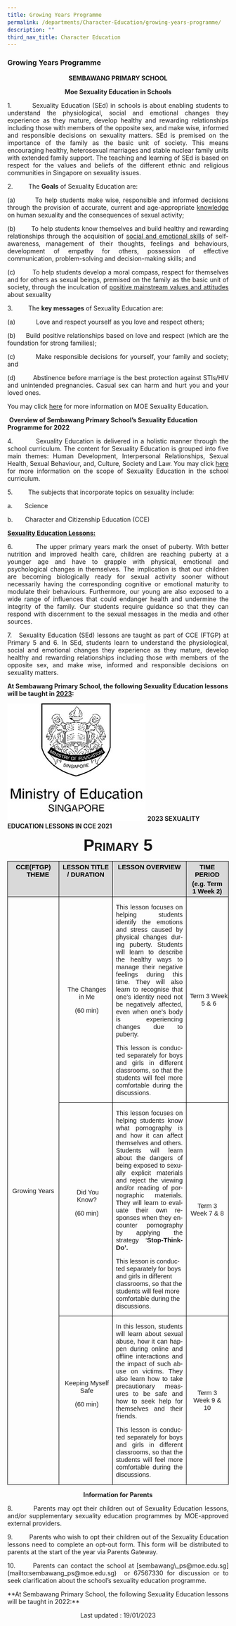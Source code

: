 ```yaml
---
title: Growing Years Programme
permalink: /departments/Character-Education/growing-years-programme/
description: ""
third_nav_title: Character Education
---
```

### Growing Years Programme

<p align="center"><b>SEMBAWANG PRIMARY SCHOOL</b></p>

<p align="center"><b>Moe Sexuality Education in Schools</b></p>

         

<p align = "justify">1.         Sexuality Education (SEd) in schools is about enabling students to understand the physiological, social and emotional changes they experience as they mature, develop healthy and rewarding relationships including those with members of the opposite sex, and make wise, informed and responsible decisions on sexuality matters. SEd is premised on the importance of the family as the basic unit of society. This means encouraging healthy, heterosexual marriages and stable nuclear family units with extended family support. The teaching and learning of SEd is based on respect for the values and beliefs of the different ethnic and religious communities in Singapore on sexuality issues.</p>

2.                  The **Goals** of Sexuality Education are:

<p align = "justify">(a)        To help students make wise, responsible and informed decisions through the provision of accurate, current and age-appropriate <u>knowledge</u> on human sexuality and the consequences of sexual activity;</p>

<p align = "justify">(b)        To help students know themselves and build healthy and rewarding relationships through the acquisition of <u>social and emotional skills</u> of self-awareness, management of their thoughts, feelings and behaviours, development of empathy for others, possession of effective communication, problem-solving and decision-making skills; and</p>

<p align = "justify">(c)         To help students develop a moral compass, respect for themselves and for others as sexual beings, premised on the family as the basic unit of society, through the inculcation of <u>positive mainstream values and attitudes</u> about sexuality</p>

3.         The <b>key messages</b> of Sexuality Education are: 

<p align = "justify">(a)            Love and respect yourself as you love and respect others;</P>

<p align = "justify">(b)     Build positive relationships based on love and respect (which are the foundation for strong families);</P>

<p align = "justify">(c)         Make responsible decisions for yourself, your family and society; and</P>

<p align = "justify">(d)         Abstinence before marriage is the best protection against STIs/HIV and unintended pregnancies. Casual sex can harm and hurt you and your loved ones.</P>

You may click [here](https://go.gov.sg/moe-sexuality-education) for more information on MOE Sexuality Education.

 **Overview of Sembawang Primary School’s Sexuality Education Programme for 2022**

<p align = "justify">4.         Sexuality Education is delivered in a holistic manner through the school curriculum. The content for Sexuality Education is grouped into five main themes: Human Development, Interpersonal Relationships, Sexual Health, Sexual Behaviour, and, Culture, Society and Law. You may click <a href = "https://go.gov.sg/moe-sexuality-education-scope">here</a>
for more information on the scope of Sexuality Education in the school curriculum.</P>

<p align = "justify">5.         The subjects that incorporate topics on sexuality include:</P>

a.       Science

b.       Character and Citizenship Education (CCE)

 <b><u>Sexuality Education Lessons:</u></b> 

<p align = "justify">6.         The upper primary years mark the onset of puberty. With better nutrition and improved health care, children are reaching puberty at a younger age and have to grapple with physical, emotional and psychological changes in themselves. The implication is that our children are becoming biologically ready for sexual activity sooner without necessarily having the corresponding cognitive or emotional maturity to modulate their behaviours. Furthermore, our young are also exposed to a wide range of influences that could endanger health and undermine the integrity of the family. Our students require guidance so that they can respond with discernment to the sexual messages in the media and other sources. </P>

  

<p align = "justify">7.      Sexuality Education (SEd) lessons are taught as part of CCE (FTGP) at Primary 5 and 6. In SEd, students learn to understand the physiological, social and emotional changes they experience as they mature, develop healthy and rewarding relationships including those with members of the opposite sex, and make wise, informed and responsible decisions on sexuality matters. </P>

<b>At Sembawang Primary School, the following Sexuality Education lessons will be taught in <u>2023</u>:</b>


![](/images/MOE%20Logo%20Black%20and%20White.jpg)
<b>2023 SEXUALITY EDUCATION LESSONS IN CCE 2021 </b>

<p class=MsoNormal align=center style='text-align:center'><b><span lang=EN-GB
style='font-size:28.0pt;font-family:"Arial",sans-serif;font-variant:small-caps'>Primary
5</span></b></p>

<div align=center>

<table class=MsoNormalTable border=1 cellspacing=0 cellpadding=0 width=1039
 style='border-collapse:collapse;mso-table-layout-alt:fixed;border:none;
 mso-border-alt:solid windowtext .5pt;mso-yfti-tbllook:480;mso-padding-alt:
 0cm 5.4pt 0cm 5.4pt;mso-border-insideh:.5pt solid windowtext;mso-border-insidev:
 .5pt solid windowtext'>
 <thead>
  <tr style='mso-yfti-irow:0;mso-yfti-firstrow:yes'>
   <td width=189 valign=top style='width:141.5pt;border:solid black 1.0pt;
   mso-border-alt:solid black .5pt;background:#D9D9D9;padding:0cm 5.4pt 0cm 5.4pt'>
   <p class=MsoNormal align=center style='margin-top:3.0pt;margin-right:0cm;
   margin-bottom:3.0pt;margin-left:15.8pt;text-align:center;text-indent:-15.8pt'><b><span
   lang=EN-GB style='font-size:11.0pt;font-family:"Arial",sans-serif;
   color:black'>CCE(FTGP) THEME</span></b></p>
   </td>
   <td width=227 valign=top style='width:6.0cm;border:solid black 1.0pt;
   border-left:none;mso-border-left-alt:solid black .5pt;mso-border-alt:solid black .5pt;
   background:#D9D9D9;padding:0cm 5.4pt 0cm 5.4pt'>
   <p class=MsoNormal align=center style='margin-top:3.0pt;margin-right:0cm;
   margin-bottom:3.0pt;margin-left:0cm;text-align:center'><b><span lang=EN-GB
   style='font-size:11.0pt;font-family:"Arial",sans-serif;color:black'>LESSON
   TITLE / DURATION</span></b></p>
   </td>
   <td width=444 valign=top style='width:333.15pt;border:solid black 1.0pt;
   border-left:none;mso-border-left-alt:solid black .5pt;mso-border-alt:solid black .5pt;
   background:#D9D9D9;padding:0cm 5.4pt 0cm 5.4pt'>
   <p class=MsoNormal align=center style='margin-top:3.0pt;margin-right:0cm;
   margin-bottom:3.0pt;margin-left:0cm;text-align:center'><b><span lang=EN-GB
   style='font-size:11.0pt;font-family:"Arial",sans-serif;color:black;
   text-transform:uppercase'>Lesson OVERVIEW</span></b><b><span lang=EN-GB
   style='font-size:11.0pt;font-family:"Arial",sans-serif;color:black'></span></b></p>
   </td>
   <td width=180 style='width:134.65pt;border:solid black 1.0pt;border-left:
   none;mso-border-left-alt:solid black .5pt;mso-border-alt:solid black .5pt;
   background:#D9D9D9;padding:0cm 5.4pt 0cm 5.4pt'>
   <p class=MsoNormal align=center style='margin-top:3.0pt;margin-right:0cm;
   margin-bottom:3.0pt;margin-left:0cm;text-align:center'><b><span lang=EN-GB
   style='font-size:11.0pt;font-family:"Arial",sans-serif;color:black'>TIME
   PERIOD </span></b></p>
   <p class=MsoNormal align=center style='margin-top:3.0pt;margin-right:0cm;
   margin-bottom:3.0pt;margin-left:0cm;text-align:center'><b><span lang=EN-GB
   style='font-size:11.0pt;font-family:"Arial",sans-serif;color:black'>(<span
   class=GramE>e.g.</span> Term 1 Week 2)<span style='text-transform:uppercase'></span></span></b></p>
   </td>
  </tr>
 </thead>
 <tr style='mso-yfti-irow:1;height:143.95pt'>
  <td width=189 rowspan=3 style='width:141.5pt;border:solid windowtext 1.0pt;
  border-top:none;mso-border-top-alt:solid black .5pt;mso-border-alt:solid windowtext .5pt;
  mso-border-top-alt:solid black .5pt;padding:0cm 5.4pt 0cm 5.4pt;height:143.95pt'>
  <p class=MsoNormal align=center style='text-align:center'><span lang=EN-GB
  style='font-size:11.0pt;font-family:"Arial",sans-serif'>Growing Years</span></p>
  </td>
  <td width=227 style='width:6.0cm;border-top:none;border-left:none;border-bottom:
  solid windowtext 1.0pt;border-right:solid windowtext 1.0pt;mso-border-top-alt:
  solid black .5pt;mso-border-left-alt:solid windowtext .5pt;mso-border-alt:
  solid windowtext .5pt;mso-border-top-alt:solid black .5pt;padding:0cm 5.4pt 0cm 5.4pt;
  height:143.95pt'>
  <p class=MsoNormal align=center style='margin-left:3.6pt;text-align:center'><span
  lang=EN-GB style='font-size:11.0pt;font-family:"Arial",sans-serif'>The
  Changes in Me</span></p>
  <p class=MsoNormal align=center style='margin-left:3.6pt;text-align:center'><span
  lang=EN-GB style='font-size:11.0pt;font-family:"Arial",sans-serif'>(60 min)</span></p>
  </td>
  <td width=444 style='width:333.15pt;border-top:none;border-left:none;
  border-bottom:solid windowtext 1.0pt;border-right:solid windowtext 1.0pt;
  mso-border-top-alt:solid black .5pt;mso-border-left-alt:solid windowtext .5pt;
  mso-border-alt:solid windowtext .5pt;mso-border-top-alt:solid black .5pt;
  padding:0cm 5.4pt 0cm 5.4pt;height:143.95pt'>
  <p style='text-align:justify;text-justify:inter-ideograph'><span lang=EN-GB
  style='font-size:11.0pt;font-family:"Arial",sans-serif'>This lesson focuses
  on helping students identify the emotions and stress caused by physical
  changes during puberty. Students will learn to describe the healthy ways to
  manage their negative feelings during this time. They will also learn to
  recognise that one’s identity <span class=GramE>need</span> not be negatively
  affected, even when one’s body is experiencing changes due to puberty. </span></p>
  <p style='text-align:justify;text-justify:inter-ideograph'><span lang=EN-GB
  style='font-size:11.0pt;font-family:"Arial",sans-serif'>This lesson is
  conducted separately for boys and girls in different classrooms, so that the
  students will feel more comfortable during the discussions.</span></p>
  </td>
  <td width=180 style='width:134.65pt;border-top:none;border-left:none;
  border-bottom:solid windowtext 1.0pt;border-right:solid windowtext 1.0pt;
  mso-border-top-alt:solid black .5pt;mso-border-left-alt:solid windowtext .5pt;
  mso-border-alt:solid windowtext .5pt;mso-border-top-alt:solid black .5pt;
  padding:0cm 5.4pt 0cm 5.4pt;height:143.95pt'>
  <p align=center style='margin-right:-5.2pt;text-align:center'><span
  lang=EN-GB style='font-size:11.0pt;font-family:"Arial",sans-serif'>Term 3
  Week 5 &amp; 6</span></p>
  </td>
 </tr>
 <tr style='mso-yfti-irow:2;height:48.1pt'>
  <td width=227 style='width:6.0cm;border-top:none;border-left:none;border-bottom:
  solid windowtext 1.0pt;border-right:solid windowtext 1.0pt;mso-border-top-alt:
  solid windowtext .5pt;mso-border-left-alt:solid windowtext .5pt;mso-border-alt:
  solid windowtext .5pt;padding:0cm 5.4pt 0cm 5.4pt;height:48.1pt'>
  <p class=MsoNormal align=center style='margin-left:3.6pt;text-align:center'><span
  lang=EN-GB style='font-size:11.0pt;font-family:"Arial",sans-serif'><span
  style='mso-spacerun:yes'>&nbsp;</span>Did You Know? </span></p>
  <p class=MsoNormal align=center style='margin-left:3.6pt;text-align:center'><span
  lang=EN-GB style='font-size:11.0pt;font-family:"Arial",sans-serif'>(60 min)</span></p>
  <p class=MsoNormal align=center style='text-align:center'><span lang=EN-GB
  style='font-size:11.0pt;font-family:"Arial",sans-serif'>&nbsp;</span></p>
  </td>
  <td width=444 style='width:333.15pt;border-top:none;border-left:none;
  border-bottom:solid windowtext 1.0pt;border-right:solid windowtext 1.0pt;
  mso-border-top-alt:solid windowtext .5pt;mso-border-left-alt:solid windowtext .5pt;
  mso-border-alt:solid windowtext .5pt;padding:0cm 5.4pt 0cm 5.4pt;height:48.1pt'>
  <p style='text-align:justify;text-justify:inter-ideograph'><span lang=EN-GB
  style='font-size:11.0pt;font-family:"Arial",sans-serif'>This lesson focuses
  on helping students know what pornography is and how it can affect themselves
  and others. Students will learn about the dangers of being exposed to
  sexually explicit materials and reject the viewing and/or reading of
  pornographic materials. They will learn to evaluate their own responses when
  they encounter pornography by applying the strategy ‘<b>Stop-Think-Do’. </b></span></p>
  <p><span lang=EN-GB style='font-size:11.0pt;font-family:"Arial",sans-serif'>This
  lesson is conducted separately for boys and girls in different classrooms, so
  that the students will feel more comfortable during the discussions.</span><span
  lang=EN-SG style='mso-fareast-font-family:"Times New Roman";mso-ansi-language:
  EN-SG;mso-fareast-language:EN-SG'></span></p>
  </td>
  <td width=180 style='width:134.65pt;border-top:none;border-left:none;
  border-bottom:solid windowtext 1.0pt;border-right:solid windowtext 1.0pt;
  mso-border-top-alt:solid windowtext .5pt;mso-border-left-alt:solid windowtext .5pt;
  mso-border-alt:solid windowtext .5pt;padding:0cm 5.4pt 0cm 5.4pt;height:48.1pt'>
  <p align=center style='text-align:center'><span lang=EN-GB style='font-size:
  11.0pt;font-family:"Arial",sans-serif'>Term 3 Week 7 &amp; 8</span></p>
  </td>
 </tr>
 <tr style='mso-yfti-irow:3;mso-yfti-lastrow:yes;height:134.5pt'>
  <td width=227 style='width:6.0cm;border-top:none;border-left:none;border-bottom:
  solid windowtext 1.0pt;border-right:solid windowtext 1.0pt;mso-border-top-alt:
  solid windowtext .5pt;mso-border-left-alt:solid windowtext .5pt;mso-border-alt:
  solid windowtext .5pt;padding:0cm 5.4pt 0cm 5.4pt;height:134.5pt'>
  <p class=MsoNormal align=center style='margin-left:3.6pt;text-align:center'><span
  lang=EN-GB style='font-size:11.0pt;font-family:"Arial",sans-serif'>Keeping
  Myself Safe</span></p>
  <p class=MsoNormal align=center style='margin-left:3.6pt;text-align:center'><span
  lang=EN-GB style='font-size:11.0pt;font-family:"Arial",sans-serif'>(60 min)</span></p>
  <p class=MsoNormal align=center style='text-align:center'><span lang=EN-GB
  style='font-size:11.0pt;font-family:"Arial",sans-serif'>&nbsp;</span></p>
  </td>
  <td width=444 style='width:333.15pt;border-top:none;border-left:none;
  border-bottom:solid windowtext 1.0pt;border-right:solid windowtext 1.0pt;
  mso-border-top-alt:solid windowtext .5pt;mso-border-left-alt:solid windowtext .5pt;
  mso-border-alt:solid windowtext .5pt;padding:0cm 5.4pt 0cm 5.4pt;height:134.5pt'>
  <p style='text-align:justify;text-justify:inter-ideograph'><span lang=EN-GB
  style='font-size:11.0pt;font-family:"Arial",sans-serif'>In this lesson,
  students will learn about sexual abuse, how it can happen during online and
  offline interactions and the impact of such abuse on victims. They also learn
  how to take precautionary measures to be safe and how to seek help for
  themselves and their friends.</span></p>
  <p style='text-align:justify;text-justify:inter-ideograph'><span lang=EN-GB
  style='font-size:11.0pt;font-family:"Arial",sans-serif'>This lesson is
  conducted separately for boys and girls in different classrooms, so that the
  students will feel more comfortable during the discussions.</span><span
  lang=EN-SG style='font-size:10.0pt;mso-ansi-language:EN-SG;mso-fareast-language:
  EN-SG'></span></p>
  </td>
  <td width=180 style='width:134.65pt;border-top:none;border-left:none;
  border-bottom:solid windowtext 1.0pt;border-right:solid windowtext 1.0pt;
  mso-border-top-alt:solid windowtext .5pt;mso-border-left-alt:solid windowtext .5pt;
  mso-border-alt:solid windowtext .5pt;padding:0cm 5.4pt 0cm 5.4pt;height:134.5pt'>
  <p align=center style='text-align:center'><span lang=EN-GB style='font-size:
  11.0pt;font-family:"Arial",sans-serif'>Term 3 Week 9 &amp; 10</span></p>
  </td>
 </tr>
</table>

**Information for Parents**

<p align = "justify">8.         Parents may opt their children out of Sexuality Education lessons, and/or supplementary sexuality education programmes by MOE-approved external providers.</P>

<p align = "justify">9.         Parents who wish to opt their children out of the Sexuality Education lessons need to complete an opt-out form. This form will be distributed to parents at the start of the year via Parents Gateway.</P>

<p align = "justify">10.       Parents can contact the school at [sembawang\_ps@moe.edu.sg](mailto:sembawang_ps@moe.edu.sg)  or 67567330 for discussion or to seek clarification about the school’s sexuality education programme.</P>

  

<p align = "justify">**At Sembawang Primary School, the following Sexuality Education lessons will be taught in 2022:**</P>

Last updated : 19/01/2023